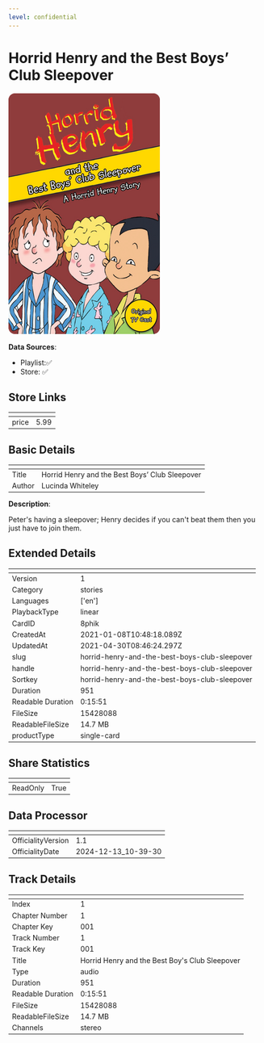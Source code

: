 ```yaml
---
level: confidential
---
```

# Horrid Henry and the Best Boys’ Club Sleepover

![card_[8phik].png](../../img/cards/card_[8phik].png)

**Data Sources**: 

- Playlist:✅
- Store: ✅


## Store Links

| <!-- --> | <!-- --> |
| - | - |
| price | 5.99 |


## Basic Details

| <!-- --> | <!-- --> |
| - | - |
| Title | Horrid Henry and the Best Boys’ Club Sleepover |
| Author | Lucinda Whiteley |

**Description**:

Peter's having a sleepover; Henry decides if you can't beat them then you just have to join them.


## Extended Details

| <!-- --> | <!-- --> |
| - | - |
| Version | 1 |
| Category | stories |
| Languages | ['en'] |
| PlaybackType | linear |
| CardID | 8phik |
| CreatedAt | 2021-01-08T10:48:18.089Z |
| UpdatedAt | 2021-04-30T08:46:24.297Z |
| slug | horrid-henry-and-the-best-boys-club-sleepover |
| handle | horrid-henry-and-the-best-boys-club-sleepover |
| Sortkey | horrid-henry-and-the-best-boys-club-sleepover |
| Duration | 951 |
| Readable Duration | 0:15:51 |
| FileSize | 15428088 |
| ReadableFileSize | 14.7 MB |
| productType | single-card |


## Share Statistics

| <!-- --> | <!-- --> |
| - | - |
| ReadOnly | True |


## Data Processor

| <!-- --> | <!-- --> |
| - | - |
| OfficialityVersion | 1.1
| OfficialityDate | 2024-12-13_10-39-30


## Track Details

| <!-- --> | <!-- --> |
| - | - |
| Index | 1 |
| Chapter Number | 1 |
| Chapter Key | 001 |
| Track Number | 1 |
| Track Key | 001 |
| Title | Horrid Henry and the Best Boy's Club Sleepover |
| Type | audio |
| Duration | 951 |
| Readable Duration | 0:15:51 |
| FileSize | 15428088 |
| ReadableFileSize | 14.7 MB |
| Channels | stereo |

